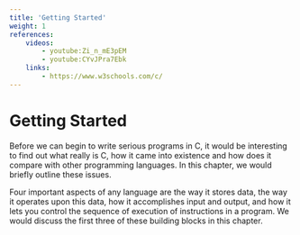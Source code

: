 ```yaml
---
title: 'Getting Started'
weight: 1
references:
    videos:
        - youtube:Zi_n_mE3pEM
        - youtube:CYvJPra7Ebk
    links:
        - https://www.w3schools.com/c/
---
```


# Getting Started
Before we can begin to write serious programs in C, it would be interesting to find out what really is C, how it came into existence and how does it compare with other programming languages. In this chapter, we would briefly outline these issues.

Four important aspects of any language are the way it stores data, the way it operates upon this data, how it accomplishes input and output, and how it lets you control the sequence of execution of instructions in a program. We would discuss the first three of these building blocks in this chapter.
